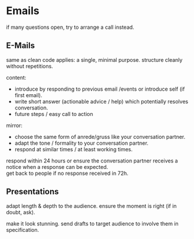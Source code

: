 # Emails

if many questions open, try to arrange a call instead.

## E-Mails

same as clean code applies: a single, minimal purpose. structure cleanly without repetitions.

content:

- introduce by responding to previous email /events or introduce self (if first email).
- write short answer (actionable advice / help) which potentially resolves conversation.
- future steps / easy call to action

mirror:

- choose the same form of anrede/gruss like your conversation partner.
- adapt the tone / formality to your conversation partner.
- respond at similar times / at least working times.

respond within 24 hours or ensure the conversation partner receives a notice when a response can be expected.  
get back to people if no response received in 72h.

## Presentations

adapt length & depth to the audience.
ensure the moment is right (if in doubt, ask).

make it look stunning.
send drafts to target audience to involve them in specification.